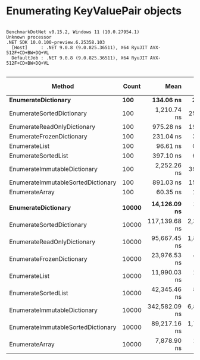 # Enumerating KeyValuePair objects


```

BenchmarkDotNet v0.15.2, Windows 11 (10.0.27954.1)
Unknown processor
.NET SDK 10.0.100-preview.6.25358.103
  [Host]     : .NET 9.0.8 (9.0.825.36511), X64 RyuJIT AVX-512F+CD+BW+DQ+VL
  DefaultJob : .NET 9.0.8 (9.0.825.36511), X64 RyuJIT AVX-512F+CD+BW+DQ+VL


```
| Method                             | Count | Mean          | Error        | StdDev        | Median        | Ratio | RatioSD | Gen0   | Allocated | Alloc Ratio |
|----------------------------------- |------ |--------------:|-------------:|--------------:|--------------:|------:|--------:|-------:|----------:|------------:|
| **EnumerateDictionary**                | **100**   |     **134.06 ns** |     **2.718 ns** |      **6.460 ns** |     **132.76 ns** |  **1.39** |    **0.07** |      **-** |         **-** |          **NA** |
| EnumerateSortedDictionary          | 100   |   1,210.74 ns |    25.033 ns |     73.022 ns |   1,188.60 ns | 12.53 |    0.76 | 0.0343 |     152 B |          NA |
| EnumerateReadOnlyDictionary        | 100   |     975.28 ns |    19.558 ns |     20.927 ns |     972.41 ns | 10.10 |    0.23 | 0.0114 |      56 B |          NA |
| EnumerateFrozenDictionary          | 100   |     231.04 ns |     3.807 ns |      3.561 ns |     230.34 ns |  2.39 |    0.04 |      - |         - |          NA |
| EnumerateList                      | 100   |      96.61 ns |     0.897 ns |      0.795 ns |      96.66 ns |  1.00 |    0.01 |      - |         - |          NA |
| EnumerateSortedList                | 100   |     397.10 ns |     6.284 ns |      5.571 ns |     396.96 ns |  4.11 |    0.06 | 0.0110 |      48 B |          NA |
| EnumerateImmutableDictionary       | 100   |   2,252.26 ns |    39.886 ns |     48.984 ns |   2,246.96 ns | 23.31 |    0.53 |      - |         - |          NA |
| EnumerateImmutableSortedDictionary | 100   |     891.03 ns |    15.645 ns |     22.933 ns |     887.84 ns |  9.22 |    0.24 |      - |         - |          NA |
| EnumerateArray                     | 100   |      60.35 ns |     1.078 ns |      0.901 ns |      60.15 ns |  0.62 |    0.01 |      - |         - |          NA |
|                                    |       |               |              |               |               |       |         |        |           |             |
| **EnumerateDictionary**                | **10000** |  **14,126.09 ns** |   **169.560 ns** |    **150.311 ns** |  **14,131.93 ns** |  **1.18** |    **0.02** |      **-** |         **-** |          **NA** |
| EnumerateSortedDictionary          | 10000 | 117,139.68 ns | 2,333.515 ns |  4,439.755 ns | 115,750.26 ns |  9.77 |    0.41 |      - |     264 B |          NA |
| EnumerateReadOnlyDictionary        | 10000 |  95,667.45 ns | 1,805.676 ns |  1,854.297 ns |  95,284.55 ns |  7.98 |    0.21 |      - |      56 B |          NA |
| EnumerateFrozenDictionary          | 10000 |  23,976.53 ns |   473.254 ns |    790.702 ns |  23,919.56 ns |  2.00 |    0.07 |      - |         - |          NA |
| EnumerateList                      | 10000 |  11,990.03 ns |   232.964 ns |    228.802 ns |  11,945.34 ns |  1.00 |    0.03 |      - |         - |          NA |
| EnumerateSortedList                | 10000 |  42,345.46 ns |   835.744 ns |  1,250.902 ns |  42,576.88 ns |  3.53 |    0.12 |      - |      48 B |          NA |
| EnumerateImmutableDictionary       | 10000 | 342,582.09 ns | 6,847.612 ns | 19,866.165 ns | 340,517.85 ns | 28.58 |    1.73 |      - |         - |          NA |
| EnumerateImmutableSortedDictionary | 10000 |  89,217.16 ns | 1,713.351 ns |  2,401.879 ns |  89,362.72 ns |  7.44 |    0.24 |      - |         - |          NA |
| EnumerateArray                     | 10000 |   7,878.90 ns |   134.228 ns |    118.990 ns |   7,855.07 ns |  0.66 |    0.02 |      - |         - |          NA |

